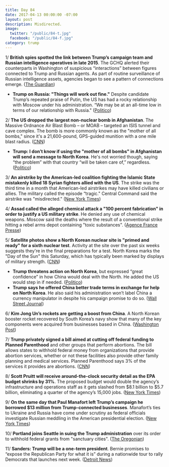 ```yaml
---
title: Day 84
date: 2017-04-13 00:00:00 -07:00
layout: post
description: Misdirected.
image:
  twitter: "/public/84-t.jpg"
  facebook: "/public/84-f.jpg"
category: trump
---
```


1/ **British spies spotted the link between Trump’s campaign team and Russian intelligence operatives in late 2015**. The GCHQ alerted their counterparts in Washington of suspicious “interactions” between figures connected to Trump and Russian agents. As part of routine surveillance of Russian intelligence assets, agencies began to see a pattern of connections emerge. ([The Guardian](https://www.theguardian.com/uk-news/2017/apr/13/british-spies-first-to-spot-trump-team-links-russia))

* **Trump on Russia: "Things will work out fine."** Despite candidate Trump’s repeated praise of Putin, the US has had a rocky relationship with Moscow under his administration. “We may be at an all-time low in terms of our relationship with Russia." ([Politico](http://www.politico.com/story/2017/04/trump-russia-lasting-peace-237194))

2/ **The US dropped the largest non-nuclear bomb in Afghanistan**. The Massive Ordnance Air Blast Bomb – or MOAB – targeted an ISIS tunnel and cave complex. The bomb is more commonly known as the "mother of all bombs," since it's a 21,600-pound, GPS-guided munition with a one mile blast radius. ([CNN](http://www.cnn.com/2017/04/13/politics/afghanistan-isis-moab-bomb/))

* **Trump: I don’t know if using the "mother of all bombs" in Afghanistan will send a message to North Korea**. He's not worried though, saying “the problem” with that country “will be taken care of,” regardless. ([Politico](http://www.politico.com/story/2017/04/donald-trump-bomb-afghanistan-message-north-korea-237205))

3/ **An airstrike by the American-led coalition fighting the Islamic State mistakenly killed 18 Syrian fighters allied with the US**. The strike was the third time in a month that American-led airstrikes may have killed civilians or allies. The military called the episode “tragic." Central Command said the airstrike was "misdirected." ([New York Times](https://www.nytimes.com/2017/04/13/world/middleeast/syrian-fighters-airstrike-american-military.html))

4/ **Assad called the alleged chemical attack a "100 percent fabrication" in order to justify a US military strike**. He denied any use of chemical weapons. Moscow said the deaths where the result of a conventional strike hitting a rebel arms depot containing "toxic substances". ([Agence France Presse](https://www.afp.com/en/news/23/syrias-assad-says-chemical-attack-100-percent-fabrication))

5/ **Satellite photos show a North Korean nuclear site is "primed and ready" for a sixth nuclear test**. Activity at the site over the past six weeks suggests they're in the final preparations for a test. North Korea marks the "Day of the Sun" this Saturday, which has typically been marked by displays of military strength. ([CNN](http://www.cnn.com/2017/04/13/asia/north-korea-nuclear-site-punggye-ri/))

* **Trump threatens action on North Korea**, but expressed “great confidence” in how China would deal with the North. He added the US would step in if needed. ([Politico](http://www.politico.com/story/2017/04/trump-tweet-china-north-korea-237195))
* **Trump says he offered China better trade terms in exchange for help on North Korea**. He also said his administration won’t label China a currency manipulator in despite his campaign promise to do so. ([Wall Street Journal](https://www.wsj.com/articles/trump-says-he-offered-china-better-trade-terms-in-exchange-for-help-on-north-korea-1492027556))

6/ **Kim Jong Un’s rockets are getting a boost from China**. A North Korean booster rocket recovered by South Korea’s navy 
show that many of the key components were acquired from businesses based in China. ([Washington Post](https://www.washingtonpost.com/world/national-security/kim-jong-uns-rockets-are-getting-an-important-boost--from-china/2017/04/12/4893b0be-1a43-11e7-bcc2-7d1a0973e7b2_story.html))

7/ **Trump privately signed a bill aimed at cutting off federal funding to Planned Parenthood** and other groups that perform abortions. The bill allows states to withhold federal money from organizations that provide abortion services, whether or not these facilities also provide other family planning and medical services. Planned Parenthood says 3% of the services it provides are abortions. ([CNN](http://www.cnn.com/2017/04/13/politics/donald-trump-planned-parenthood-money/))

8/ **Scott Pruitt will receive around-the-clock security detail as the EPA budget shrinks by 31%**. The proposed budget would double the agency’s infrastructure and operations staff as it gets slashed from $8.1 billion to $5.7 billion, eliminating a quarter of the agency’s 15,000 jobs. ([New York Times](https://www.nytimes.com/2017/04/10/climate/trump-epa-budget-cuts.html))

9/ **On the same day that Paul Manafort left Trump’s campaign he borrowed $13 million from Trump-connected businesses**. Manafort’s ties to Ukraine and Russia have come under scrutiny as federal officials investigate Russian meddling in the American presidential election. ([New York Times](https://www.nytimes.com/2017/04/12/us/politics/paul-manafort-donald-trump.html))

10/ **Portland joins Seattle in suing the Trump administration** over its order to withhold federal grants from "sanctuary cities". ([The Oregonian](http://www.oregonlive.com/politics/index.ssf/2017/04/portland_to_sue_trump_administ.html))

11/ **Sanders: Trump will be a one-term president**. Bernie promises to “expose the Republican Party for what it is” during a nationwide tour to rally Democrats that launches next week. ([Detroit News](http://www.detroitnews.com/story/news/politics/2017/04/12/sanders-trump-will-one-term-president/100392828/))
